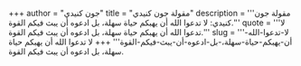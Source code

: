 +++
author = "جون كنيدي"
title = "مقولة جون كنيدي"
description = '''مقولة جون كنيدي: لا تدعوا الله أن يهبكم حياة سهلة، بل ادعوه أن يبث فيكم القوة.'''
quote = '''لا تدعوا الله أن يهبكم حياة سهلة، بل ادعوه أن يبث فيكم القوة.'''
slug = '''لا-تدعوا-الله-أن-يهبكم-حياة-سهلة،-بل-ادعوه-أن-يبث-فيكم-القوة'''
+++
لا تدعوا الله أن يهبكم حياة سهلة، بل ادعوه أن يبث فيكم القوة.
